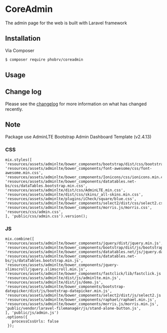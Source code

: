 
# CoreAdmin
The admin page for the web is built with Laravel framework 

## Installation

Via Composer

``` bash
$ composer require phobrv/coreadmin
```

## Usage

## Change log

Please see the [changelog](changelog.md) for more information on what has changed recently.

## Note
Package use AdminLTE  Bootstrap Admin Dashboard Template (v2.4.13)
### CSS 

    mix.styles([
    'resources/assets/adminlte/bower_components/bootstrap/dist/css/bootstrap.min.css',
    'resources/assets/adminlte/bower_components/font-awesome/css/font-awesome.min.css',
    'resources/assets/adminlte/bower_components/Ionicons/css/ionicons.min.css',
    'resources/assets/adminlte/bower_components/datatables.net-bs/css/dataTables.bootstrap.min.css',
    'resources/assets/adminlte/dist/css/AdminLTE.min.css',
    'resources/assets/adminlte/dist/css/skins/_all-skins.min.css',
    'resources/assets/adminlte/plugins/iCheck/square/blue.css',
    'resources/assets/adminlte/bower_components/select2/dist/css/select2.css',
    'resources/assets/adminlte/bower_components/morris.js/morris.css',
    'resources/css/admin.css',
    ], 'public/css/admin.css').version();


### JS

    mix.combine([
    'resources/assets/adminlte/bower_components/jquery/dist/jquery.min.js',
    'resources/assets/adminlte/bower_components/bootstrap/dist/js/bootstrap.min.js',
    'resources/assets/adminlte/bower_components/datatables.net/js/jquery.dataTables.min.js',
    'resources/assets/adminlte/bower_components/datatables.net-bs/js/dataTables.bootstrap.min.js',
    'resources/assets/adminlte/bower_components/jquery-slimscroll/jquery.slimscroll.min.js',
    'resources/assets/adminlte/bower_components/fastclick/lib/fastclick.js',
    'resources/assets/adminlte/dist/js/adminlte.min.js',
    'resources/assets/adminlte/dist/js/demo.js',
    'resources/assets/adminlte/bower_components/bootstrap-datepicker/dist/js/bootstrap-datepicker.min.js',
    'resources/assets/adminlte/bower_components/select2/dist/js/select2.js',
    'resources/assets/adminlte/bower_components/raphael/raphael.min.js',
    'resources/assets/adminlte/bower_components/morris.js/morris.min.js',
    'public/vendor/laravel-filemanager/js/stand-alone-button.js',  
    ], 'public/js/admin.js')
    .options({
       processCssUrls: false
     }); 


